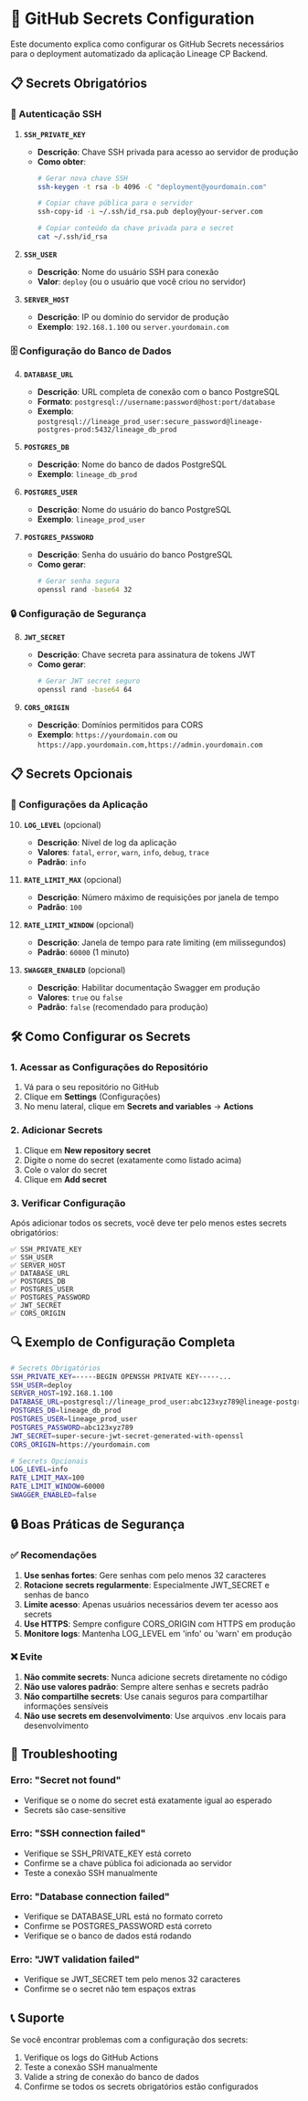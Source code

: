 # 🔐 GitHub Secrets Configuration

Este documento explica como configurar os GitHub Secrets necessários para o deployment automatizado da aplicação Lineage CP Backend.

## 📋 Secrets Obrigatórios

### 🔑 Autenticação SSH

1. **`SSH_PRIVATE_KEY`**
   - **Descrição**: Chave SSH privada para acesso ao servidor de produção
   - **Como obter**: 
     ```bash
     # Gerar nova chave SSH
     ssh-keygen -t rsa -b 4096 -C "deployment@yourdomain.com"
     
     # Copiar chave pública para o servidor
     ssh-copy-id -i ~/.ssh/id_rsa.pub deploy@your-server.com
     
     # Copiar conteúdo da chave privada para o secret
     cat ~/.ssh/id_rsa
     ```

2. **`SSH_USER`**
   - **Descrição**: Nome do usuário SSH para conexão
   - **Valor**: `deploy` (ou o usuário que você criou no servidor)

3. **`SERVER_HOST`**
   - **Descrição**: IP ou domínio do servidor de produção
   - **Exemplo**: `192.168.1.100` ou `server.yourdomain.com`

### 🗄️ Configuração do Banco de Dados

4. **`DATABASE_URL`**
   - **Descrição**: URL completa de conexão com o banco PostgreSQL
   - **Formato**: `postgresql://username:password@host:port/database`
   - **Exemplo**: `postgresql://lineage_prod_user:secure_password@lineage-postgres-prod:5432/lineage_db_prod`

5. **`POSTGRES_DB`**
   - **Descrição**: Nome do banco de dados PostgreSQL
   - **Exemplo**: `lineage_db_prod`

6. **`POSTGRES_USER`**
   - **Descrição**: Nome do usuário do banco PostgreSQL
   - **Exemplo**: `lineage_prod_user`

7. **`POSTGRES_PASSWORD`**
   - **Descrição**: Senha do usuário do banco PostgreSQL
   - **Como gerar**: 
     ```bash
     # Gerar senha segura
     openssl rand -base64 32
     ```

### 🔒 Configuração de Segurança

8. **`JWT_SECRET`**
   - **Descrição**: Chave secreta para assinatura de tokens JWT
   - **Como gerar**:
     ```bash
     # Gerar JWT secret seguro
     openssl rand -base64 64
     ```

9. **`CORS_ORIGIN`**
   - **Descrição**: Domínios permitidos para CORS
   - **Exemplo**: `https://yourdomain.com` ou `https://app.yourdomain.com,https://admin.yourdomain.com`

## 📋 Secrets Opcionais

### 🔧 Configurações da Aplicação

10. **`LOG_LEVEL`** (opcional)
    - **Descrição**: Nível de log da aplicação
    - **Valores**: `fatal`, `error`, `warn`, `info`, `debug`, `trace`
    - **Padrão**: `info`

11. **`RATE_LIMIT_MAX`** (opcional)
    - **Descrição**: Número máximo de requisições por janela de tempo
    - **Padrão**: `100`

12. **`RATE_LIMIT_WINDOW`** (opcional)
    - **Descrição**: Janela de tempo para rate limiting (em milissegundos)
    - **Padrão**: `60000` (1 minuto)

13. **`SWAGGER_ENABLED`** (opcional)
    - **Descrição**: Habilitar documentação Swagger em produção
    - **Valores**: `true` ou `false`
    - **Padrão**: `false` (recomendado para produção)

## 🛠️ Como Configurar os Secrets

### 1. Acessar as Configurações do Repositório

1. Vá para o seu repositório no GitHub
2. Clique em **Settings** (Configurações)
3. No menu lateral, clique em **Secrets and variables** → **Actions**

### 2. Adicionar Secrets

1. Clique em **New repository secret**
2. Digite o nome do secret (exatamente como listado acima)
3. Cole o valor do secret
4. Clique em **Add secret**

### 3. Verificar Configuração

Após adicionar todos os secrets, você deve ter pelo menos estes secrets obrigatórios:

```
✅ SSH_PRIVATE_KEY
✅ SSH_USER
✅ SERVER_HOST
✅ DATABASE_URL
✅ POSTGRES_DB
✅ POSTGRES_USER
✅ POSTGRES_PASSWORD
✅ JWT_SECRET
✅ CORS_ORIGIN
```

## 🔍 Exemplo de Configuração Completa

```bash
# Secrets Obrigatórios
SSH_PRIVATE_KEY=-----BEGIN OPENSSH PRIVATE KEY-----...
SSH_USER=deploy
SERVER_HOST=192.168.1.100
DATABASE_URL=postgresql://lineage_prod_user:abc123xyz789@lineage-postgres-prod:5432/lineage_db_prod
POSTGRES_DB=lineage_db_prod
POSTGRES_USER=lineage_prod_user
POSTGRES_PASSWORD=abc123xyz789
JWT_SECRET=super-secure-jwt-secret-generated-with-openssl
CORS_ORIGIN=https://yourdomain.com

# Secrets Opcionais
LOG_LEVEL=info
RATE_LIMIT_MAX=100
RATE_LIMIT_WINDOW=60000
SWAGGER_ENABLED=false
```

## 🔒 Boas Práticas de Segurança

### ✅ Recomendações

1. **Use senhas fortes**: Gere senhas com pelo menos 32 caracteres
2. **Rotacione secrets regularmente**: Especialmente JWT_SECRET e senhas de banco
3. **Limite acesso**: Apenas usuários necessários devem ter acesso aos secrets
4. **Use HTTPS**: Sempre configure CORS_ORIGIN com HTTPS em produção
5. **Monitore logs**: Mantenha LOG_LEVEL em 'info' ou 'warn' em produção

### ❌ Evite

1. **Não commite secrets**: Nunca adicione secrets diretamente no código
2. **Não use valores padrão**: Sempre altere senhas e secrets padrão
3. **Não compartilhe secrets**: Use canais seguros para compartilhar informações sensíveis
4. **Não use secrets em desenvolvimento**: Use arquivos .env locais para desenvolvimento

## 🚨 Troubleshooting

### Erro: "Secret not found"
- Verifique se o nome do secret está exatamente igual ao esperado
- Secrets são case-sensitive

### Erro: "SSH connection failed"
- Verifique se SSH_PRIVATE_KEY está correto
- Confirme se a chave pública foi adicionada ao servidor
- Teste a conexão SSH manualmente

### Erro: "Database connection failed"
- Verifique se DATABASE_URL está no formato correto
- Confirme se POSTGRES_PASSWORD está correto
- Verifique se o banco de dados está rodando

### Erro: "JWT validation failed"
- Verifique se JWT_SECRET tem pelo menos 32 caracteres
- Confirme se o secret não tem espaços extras

## 📞 Suporte

Se você encontrar problemas com a configuração dos secrets:

1. Verifique os logs do GitHub Actions
2. Teste a conexão SSH manualmente
3. Valide a string de conexão do banco de dados
4. Confirme se todos os secrets obrigatórios estão configurados
